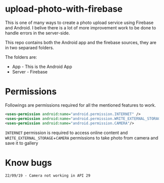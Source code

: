# upload-photo-with-firebase
This is one of many ways to create a photo upload service using Firebase and Android. I belive there is a lot of more improvement work to be done to handle errors in the server-side.

This repo contains both the Android app and the firebase sources, they are in two separaed folders.

The folders are:

* App - This is the Android App
* Server - Firebase

# Permissions
Followings are permissions required for all the mentioned features to work.
```xml
<uses-permission android:name="android.permission.INTERNET" />
<uses-permission android:name="android.permission.WRITE_EXTERNAL_STORAGE"/>
<uses-permission android:name="android.permission.CAMERA"/>
```
`INTERNET` permission is required to access online content and `WRITE_EXTERNAL_STORAGE`+`CAMERA` permissions to take photo from camera and save it to gallery
# Know bugs
```
22/09/19 - Camera not working in API 29
```

